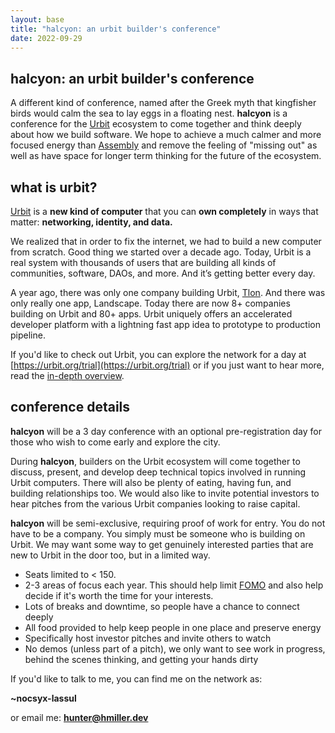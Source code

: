 ```yaml
---
layout: base
title: "halcyon: an urbit builder's conference"
date: 2022-09-29
---
```



<article>

# halcyon: an urbit builder's conference

A different kind of conference, named after the Greek myth that kingfisher birds would calm the sea to lay eggs in a floating nest. **halcyon** is a conference for the [Urbit](https://urbit.org) ecosystem to come together and think deeply about how we build software. We hope to achieve a much calmer and more focused energy than [Assembly](https://assembly.urbit.org) and remove the feeling of "missing out" as well as have space for longer term thinking for the future of the ecosystem.

## what is urbit?

[Urbit](https://urbit.org) is a **new kind of computer** that you can **own completely** in ways that matter: **networking, identity, and data.**

We realized that in order to fix the internet, we had to build a new computer from scratch. Good thing we started over a decade ago. Today, Urbit is a real system with thousands of users that are building all kinds of communities, software, DAOs, and more. And it’s getting better every day.

A year ago, there was only one company building Urbit, [Tlon](https://tlon.io). And there was only really one app, Landscape. Today there are now 8+ companies building on Urbit and 80+ apps. Urbit uniquely offers an accelerated developer platform with a lightning fast app idea to prototype to production pipeline.

If you'd like to check out Urbit, you can explore the network for a day at [https://urbit.org/trial](https://urbit.org/trial) or if you just want to hear more, read the [in-depth overview](https://urbit.org/overview).

## conference details

**halcyon** will be a 3 day conference with an optional pre-registration day for those who wish to come early and explore the city. 

During **halcyon**, builders on the Urbit ecosystem will come together to discuss, present, and develop deep technical topics involved in running Urbit computers. There will also be plenty of eating, having fun, and building relationships too. We would also like to invite potential investors to hear pitches from the various Urbit companies looking to raise capital. 

**halcyon** will be semi-exclusive, requiring proof of work for entry. You do not have to be a company. You simply must be someone who is building on Urbit. We may want some way to get genuinely interested parties that are new to Urbit in the door too, but in a limited way.

- Seats limited to < 150. 
- 2-3 areas of focus each year. This should help limit [FOMO](https://en.wikipedia.org/wiki/Fear_of_missing_out) and also help decide if it's worth the time for your interests.
- Lots of breaks and downtime, so people have a chance to connect deeply
- All food provided to help keep people in one place and preserve energy
- Specifically host investor pitches and invite others to watch
- No demos (unless part of a pitch), we only want to see work in progress, behind the scenes thinking, and getting your hands dirty


If you'd like to talk to me, you can find me on the network as:

**~nocsyx-lassul**

or email me: **hunter@hmiller.dev**

</article>
